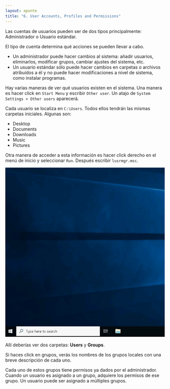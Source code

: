 ```yaml
---
layout: apunte
title: "6. User Accounts, Profiles and Permissions"
---
```


Las cuentas de usuarios pueden ser de dos tipos principalmente: Administrador o Usuario estándar.

El tipo de cuenta determina qué acciones se pueden llevar a cabo.

- Un administrador puede hacer cambios al sistema: añadir usuarios, eliminarlos, modificar grupos, cambiar ajustes del sistema, etc.
- Un usuario estándar sólo puede hacer cambios en carpetas o archivos atribuídos a él y no puede hacer modificaciones a nivel de sistema, como instalar programas.

Hay varias maneras de ver qué usuarios existen en el sistema. Una manera es hacer click en `Start Menu` y escribir `Other user`. Un atajo de `System Settings > Other users` aparecerá.

Cada usuario se localiza en `C:\Users`. Todos ellos tendrán las mismas carpetas iniciales. Algunas son:

- Desktop
- Documents
- Downloads
- Music
- Pictures

Otra manera de acceder a esta información es hacer click derecho en el menú de inicio y seleccionar `Run`. Después escribir `lusrmgr.msc`.

![](/apuntes/img/036.gif)

Allí deberías ver dos carpetas: **Users** y **Groups**.

Si haces click en grupos, verás los nombres de los grupos locales con una breve descripción de cada uno.

Cada uno de estos grupos tiene permisos ya dados por el administrador. Cuando un usuario es asignado a un grupo, adquiere los permisos de ese grupo. Un usuario puede ser asignado a múltiples grupos.